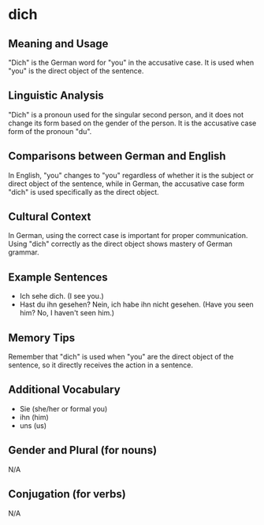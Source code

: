 # dich
## Meaning and Usage
"Dich" is the German word for "you" in the accusative case. It is used when "you" is the direct object of the sentence.

## Linguistic Analysis
"Dich" is a pronoun used for the singular second person, and it does not change its form based on the gender of the person. It is the accusative case form of the pronoun "du".

## Comparisons between German and English
In English, "you" changes to "you" regardless of whether it is the subject or direct object of the sentence, while in German, the accusative case form "dich" is used specifically as the direct object.

## Cultural Context
In German, using the correct case is important for proper communication. Using "dich" correctly as the direct object shows mastery of German grammar.

## Example Sentences
- Ich sehe dich. (I see you.)
- Hast du ihn gesehen? Nein, ich habe ihn nicht gesehen. (Have you seen him? No, I haven't seen him.)

## Memory Tips
Remember that "dich" is used when "you" are the direct object of the sentence, so it directly receives the action in a sentence.

## Additional Vocabulary
- Sie (she/her or formal you)
- ihn (him)
- uns (us)

## Gender and Plural (for nouns)
N/A

## Conjugation (for verbs)
N/A